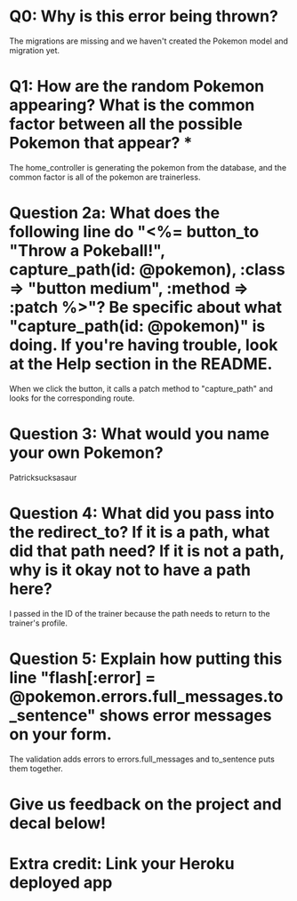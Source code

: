 # Q0: Why is this error being thrown?
The migrations are missing and we haven't created the Pokemon model and migration yet. 

# Q1: How are the random Pokemon appearing? What is the common factor between all the possible Pokemon that appear? *
The home_controller is generating the pokemon from the database, and the common factor is all of the pokemon are trainerless.

# Question 2a: What does the following line do "<%= button_to "Throw a Pokeball!", capture_path(id: @pokemon), :class => "button medium", :method => :patch %>"? Be specific about what "capture_path(id: @pokemon)" is doing. If you're having trouble, look at the Help section in the README.
When we click the button, it calls a patch method to "capture_path" and looks for the corresponding route. 

# Question 3: What would you name your own Pokemon?
Patricksucksasaur

# Question 4: What did you pass into the redirect_to? If it is a path, what did that path need? If it is not a path, why is it okay not to have a path here?
I passed in the ID of the trainer because the path needs to return to the trainer's profile. 

# Question 5: Explain how putting this line "flash[:error] = @pokemon.errors.full_messages.to_sentence" shows error messages on your form.
The validation adds errors to errors.full_messages and to_sentence puts them together. 

# Give us feedback on the project and decal below!

# Extra credit: Link your Heroku deployed app
